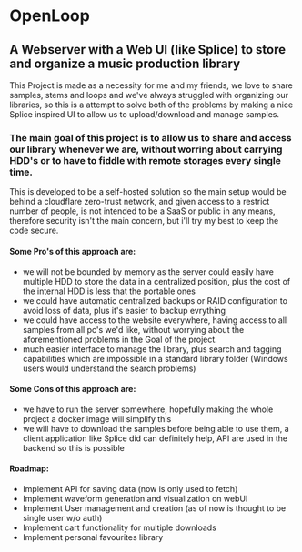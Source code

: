 # OpenLoop

## A Webserver with a Web UI (like Splice) to store and organize a music production library

This Project is made as a necessity for me and my friends, we love to share samples, stems and loops and we've always struggled with organizing our libraries,
so this is a attempt to solve both of the problems by making a nice Splice inspired UI to allow us to upload/download and manage samples.

### The main goal of this project is to allow us to share and access our library whenever we are, without worring about carrying HDD's or to have to fiddle with remote storages every single time.

This is developed to be a self-hosted solution so the main setup would be behind a cloudflare zero-trust network, and given access to a restrict number of people, is not intended to be a SaaS or public in any means,
therefore security isn't the main concern, but i'll try my best to keep the code secure.

#### Some Pro's of this approach are:
- we will not be bounded by memory as the server could easily have multiple HDD to store the data in a centralized position, plus the cost of the internal HDD is less that the portable ones
- we could have automatic centralized backups or RAID configuration to avoid loss of data, plus it's easier to backup evrything
- we could have access to the website everywhere, having access to all samples from all pc's we'd like, without worrying about the aforementioned problems in the Goal of the project.
- much easier interface to manage the library, plus search and tagging capabilities which are impossible in a standard library folder (Windows users would understand the search problems)

#### Some Cons of this approach are:
- we have to run the server somewhere, hopefully making the whole project a docker image will simplify this
- we will have to download the samples before being able to use them, a client application like Splice did can definitely help, API are used in the backend so this is possible

  
#### Roadmap:
- Implement API for saving data (now is only used to fetch)
- Implement waveform generation and visualization on webUI
- Implement User management and creation (as of now is thought to be single user w/o auth)
- Implement cart functionality for multiple downloads
- Implement personal favourites library
